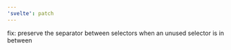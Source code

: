 ```yaml
---
'svelte': patch
---
```


fix: preserve the separator between selectors when an unused selector is in between
